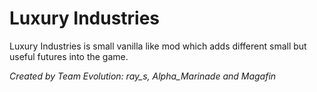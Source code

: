 # Luxury Industries

Luxury Industries is small vanilla like mod which adds different small but useful futures into the game.

_Created by Team Evolution: ray_s, Alpha_Marinade and Magafin_